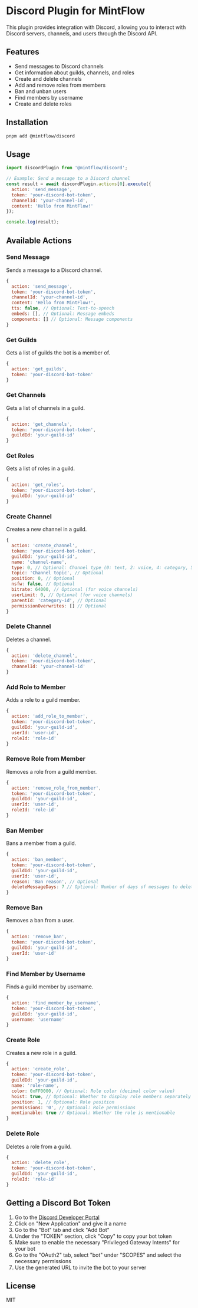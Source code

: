 # Discord Plugin for MintFlow

This plugin provides integration with Discord, allowing you to interact with Discord servers, channels, and users through the Discord API.

## Features

- Send messages to Discord channels
- Get information about guilds, channels, and roles
- Create and delete channels
- Add and remove roles from members
- Ban and unban users
- Find members by username
- Create and delete roles

## Installation

```bash
pnpm add @mintflow/discord
```

## Usage

```javascript
import discordPlugin from '@mintflow/discord';

// Example: Send a message to a Discord channel
const result = await discordPlugin.actions[0].execute({
  action: 'send_message',
  token: 'your-discord-bot-token',
  channelId: 'your-channel-id',
  content: 'Hello from MintFlow!'
});

console.log(result);
```

## Available Actions

### Send Message

Sends a message to a Discord channel.

```javascript
{
  action: 'send_message',
  token: 'your-discord-bot-token',
  channelId: 'your-channel-id',
  content: 'Hello from MintFlow!',
  tts: false, // Optional: Text-to-speech
  embeds: [], // Optional: Message embeds
  components: [] // Optional: Message components
}
```

### Get Guilds

Gets a list of guilds the bot is a member of.

```javascript
{
  action: 'get_guilds',
  token: 'your-discord-bot-token'
}
```

### Get Channels

Gets a list of channels in a guild.

```javascript
{
  action: 'get_channels',
  token: 'your-discord-bot-token',
  guildId: 'your-guild-id'
}
```

### Get Roles

Gets a list of roles in a guild.

```javascript
{
  action: 'get_roles',
  token: 'your-discord-bot-token',
  guildId: 'your-guild-id'
}
```

### Create Channel

Creates a new channel in a guild.

```javascript
{
  action: 'create_channel',
  token: 'your-discord-bot-token',
  guildId: 'your-guild-id',
  name: 'channel-name',
  type: 0, // Optional: Channel type (0: text, 2: voice, 4: category, 5: announcement, 13: stage, 15: forum)
  topic: 'Channel topic', // Optional
  position: 0, // Optional
  nsfw: false, // Optional
  bitrate: 64000, // Optional (for voice channels)
  userLimit: 0, // Optional (for voice channels)
  parentId: 'category-id', // Optional
  permissionOverwrites: [] // Optional
}
```

### Delete Channel

Deletes a channel.

```javascript
{
  action: 'delete_channel',
  token: 'your-discord-bot-token',
  channelId: 'your-channel-id'
}
```

### Add Role to Member

Adds a role to a guild member.

```javascript
{
  action: 'add_role_to_member',
  token: 'your-discord-bot-token',
  guildId: 'your-guild-id',
  userId: 'user-id',
  roleId: 'role-id'
}
```

### Remove Role from Member

Removes a role from a guild member.

```javascript
{
  action: 'remove_role_from_member',
  token: 'your-discord-bot-token',
  guildId: 'your-guild-id',
  userId: 'user-id',
  roleId: 'role-id'
}
```

### Ban Member

Bans a member from a guild.

```javascript
{
  action: 'ban_member',
  token: 'your-discord-bot-token',
  guildId: 'your-guild-id',
  userId: 'user-id',
  reason: 'Ban reason', // Optional
  deleteMessageDays: 7 // Optional: Number of days of messages to delete (0-7)
}
```

### Remove Ban

Removes a ban from a user.

```javascript
{
  action: 'remove_ban',
  token: 'your-discord-bot-token',
  guildId: 'your-guild-id',
  userId: 'user-id'
}
```

### Find Member by Username

Finds a guild member by username.

```javascript
{
  action: 'find_member_by_username',
  token: 'your-discord-bot-token',
  guildId: 'your-guild-id',
  username: 'username'
}
```

### Create Role

Creates a new role in a guild.

```javascript
{
  action: 'create_role',
  token: 'your-discord-bot-token',
  guildId: 'your-guild-id',
  name: 'role-name',
  color: 0xFF0000, // Optional: Role color (decimal color value)
  hoist: true, // Optional: Whether to display role members separately
  position: 1, // Optional: Role position
  permissions: '0', // Optional: Role permissions
  mentionable: true // Optional: Whether the role is mentionable
}
```

### Delete Role

Deletes a role from a guild.

```javascript
{
  action: 'delete_role',
  token: 'your-discord-bot-token',
  guildId: 'your-guild-id',
  roleId: 'role-id'
}
```

## Getting a Discord Bot Token

1. Go to the [Discord Developer Portal](https://discord.com/developers/applications)
2. Click on "New Application" and give it a name
3. Go to the "Bot" tab and click "Add Bot"
4. Under the "TOKEN" section, click "Copy" to copy your bot token
5. Make sure to enable the necessary "Privileged Gateway Intents" for your bot
6. Go to the "OAuth2" tab, select "bot" under "SCOPES" and select the necessary permissions
7. Use the generated URL to invite the bot to your server

## License

MIT

